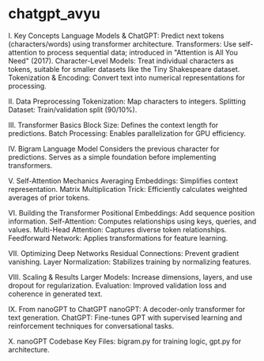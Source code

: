 # chatgpt_avyu
I. Key Concepts
Language Models & ChatGPT: Predict next tokens (characters/words) using transformer architecture.
Transformers: Use self-attention to process sequential data; introduced in "Attention is All You Need" (2017).
Character-Level Models: Treat individual characters as tokens, suitable for smaller datasets like the Tiny Shakespeare dataset.
Tokenization & Encoding: Convert text into numerical representations for processing.

II. Data Preprocessing
Tokenization: Map characters to integers.
Splitting Dataset: Train/validation split (90/10%).



III. Transformer Basics
Block Size: Defines the context length for predictions.
Batch Processing: Enables parallelization for GPU efficiency.



IV. Bigram Language Model
Considers the previous character for predictions.
Serves as a simple foundation before implementing transformers.



V. Self-Attention Mechanics
Averaging Embeddings: Simplifies context representation.
Matrix Multiplication Trick: Efficiently calculates weighted averages of prior tokens.


VI. Building the Transformer
Positional Embeddings: Add sequence position information.
Self-Attention: Computes relationships using keys, queries, and values.
Multi-Head Attention: Captures diverse token relationships.
Feedforward Network: Applies transformations for feature learning.


VII. Optimizing Deep Networks
Residual Connections: Prevent gradient vanishing.
Layer Normalization: Stabilizes training by normalizing features.


VIII. Scaling & Results
Larger Models: Increase dimensions, layers, and use dropout for regularization.
Evaluation: Improved validation loss and coherence in generated text.


IX. From nanoGPT to ChatGPT
nanoGPT: A decoder-only transformer for text generation.
ChatGPT: Fine-tunes GPT with supervised learning and reinforcement techniques for conversational tasks.


X. nanoGPT Codebase
Key Files: bigram.py for training logic, gpt.py for architecture.
